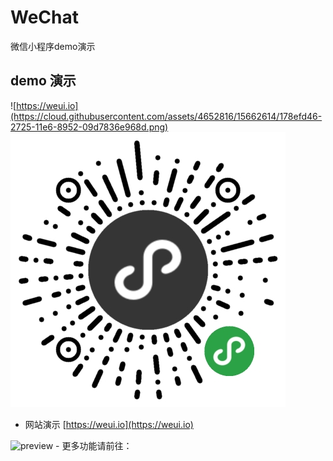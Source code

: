 # WeChat
微信小程序demo演示
## demo 演示

![https://weui.io](https://cloud.githubusercontent.com/assets/4652816/15662614/178efd46-2725-11e6-8952-09d7836e968d.png)
![image](http://github.com/yangkeqiang/WeChat/raw/master/images/demo.jpg)

- 网站演示  [https://weui.io](https://weui.io)<br>
<img src='https://cloud.githubusercontent.com/assets/2395166/20168869/48a75b02-a75f-11e6-89aa-503d65c8ad8e.png' width='344' alt='preview' />
- 更多功能请前往：<https://github.com/yangkeqiang/weui-wxss-master>

